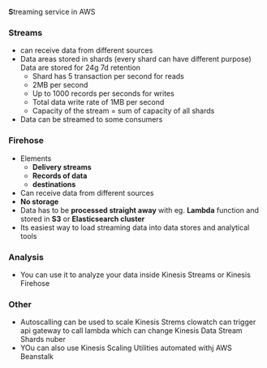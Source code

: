 

**S**treaming service in AWS

### **Streams**

- can receive data from different sources
- Data areas stored in shards \(every shard can have different purpose\)
    Data are stored for 24g  7d retention
    - Shard has 5 transaction per second for reads
    - 2MB per second
    - Up to 1000 records per seconds for writes
    - Total data write rate of 1MB per second
    - Capacity of the stream = sum of capacity of all shards
- Data can be streamed to some consumers

### **Firehose**

- Elements
    - **Delivery streams**
    - **Records of data**
    - **destinations**
- Can receive data from different sources
- **No storage**
- Data has to be **processed straight away** with eg. **Lambda** function and stored in **S3** or **Elasticsearch cluster**
- Its easiest way to load streaming data into data stores and analytical tools

### **Analysis**

- You can use it to analyze your data inside Kinesis Streams or Kinesis Firehose

### Other

- Autoscalling can be used to scale Kinesis Strems  clowatch can trigger api gateway to call lambda which can change Kinesis Data Stream Shards nuber
- YOu can also use Kinesis Scaling Utilities  automated withj AWS Beanstalk
